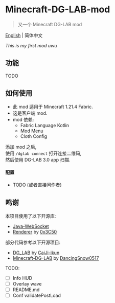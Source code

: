 # Minecraft-DG-LAB-mod

> 又一个 Minecraft DG-LAB mod

[English](README_en.md) | 简体中文

*This is my first mod uwu*

## 功能

TODO

## 如何使用

- 此 mod 适用于 Minecraft 1.21.4 Fabric.
- 这是客户端 mod.
- mod 依赖:
  - Fabric Language Kotlin
  - Mod Menu
  - Cloth Config

添加 mod 之后,  
使用 `/dglab connect` 打开连接二维码,  
然后使用 DG-LAB 3.0 app 扫描.

#### 配置

- TODO (或者直接问作者)

## 鸣谢

本项目使用了以下开源库:
- [Java-WebSocket](https://github.com/TooTallNate/Java-WebSocket)
- [Renderer](https://github.com/0x3C50/Renderer) by [0x3C50](https://github.com/0x3C50)

部分代码参考以下开源项目:
- [DG_LAB](https://github.com/CaiJi-ikun/DG_LAB) by [CaiJi-ikun](https://github.com/CaiJi-ikun)
- [Minecraft-DG-LAB](https://github.com/DancingSnow0517/Minecraft-DG-LAB) by [DancingSnow0517](https://github.com/DancingSnow0517)

TODO:
- [ ] Info HUD
- [ ] Overlay wave
- [ ] README.md
- [ ] Conf validatePostLoad
